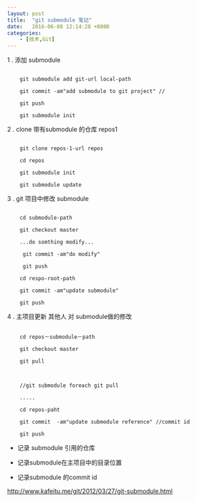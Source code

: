```yaml
---
layout: post
title:  "git submodule 笔记"
date:   2016-06-08 12:14:28 +0800
categories:
    - [技术,Git]
---
```


1 .   添加 submodule

```shell

    git submodule add git-url local-path

    git commit -am"add submodule to git project" //

    git push

    git submodule init

```

2 . clone  带有submodule  的仓库 repos1

```shell

    git clone repos-1-url repos

    cd repos

    git submodule init

    git submodule update

```

3 .  git 项目中修改 submodule



```shell

    cd submodule-path

    git checkout master

    ...do somthing modify...

     git commit -am"do modify"

     git push

    cd respo-root-path

    git commit -am"update submodule"

    git push

```



4 . 主项目更新 其他人 对  submodule做的修改

   

```shell

    cd repos－submodule－path 

    git checkout master

    git pull



    //git submodule foreach git pull

    .....

    cd repos-paht

    git commit  -am"update submodule reference" //commit id

    git push

```








-  记录 submodule 引用的仓库

-  记录submodule在主项目中的目录位置

- 记录submodule 的commit id











http://www.kafeitu.me/git/2012/03/27/git-submodule.html




